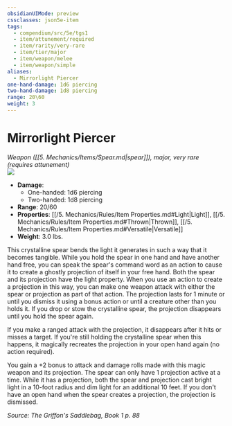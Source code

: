 ```yaml
---
obsidianUIMode: preview
cssclasses: json5e-item
tags:
  - compendium/src/5e/tgs1
  - item/attunement/required
  - item/rarity/very-rare
  - item/tier/major
  - item/weapon/melee
  - item/weapon/simple
aliases:
  - Mirrorlight Piercer
one-hand-damage: 1d6 piercing
two-hand-damage: 1d8 piercing
range: 20\60
weight: 3
---
```

# Mirrorlight Piercer
*Weapon ([[5. Mechanics/Items/Spear.md\|spear]]), major, very rare (requires attunement)*  
![](https://raw.githubusercontent.com/TheGiddyLimit/homebrew/master/_img/TGS1/Mirrorlight-Piercer.webp#right)  

- **Damage**:
  - One-handed: 1d6 piercing
  - Two-handed: 1d8 piercing
- **Range**: 20/60
- **Properties**: [[/5. Mechanics/Rules/Item Properties.md#Light\|Light]], [[/5. Mechanics/Rules/Item Properties.md#Thrown\|Thrown]], [[/5. Mechanics/Rules/Item Properties.md#Versatile\|Versatile]]
- **Weight**: 3.0 lbs.

This crystalline spear bends the light it generates in such a way that it becomes tangible. While you hold the spear in one hand and have another hand free, you can speak the spear's command word as an action to cause it to create a ghostly projection of itself in your free hand. Both the spear and its projection have the light property. When you use an action to create a projection in this way, you can make one weapon attack with either the spear or projection as part of that action. The projection lasts for 1 minute or until you dismiss it using a bonus action or until a creature other than you holds it. If you drop or stow the crystalline spear, the projection disappears until you hold the spear again.

If you make a ranged attack with the projection, it disappears after it hits or misses a target. If you're still holding the crystalline spear when this happens, it magically recreates the projection in your open hand again (no action required).

You gain a +2 bonus to attack and damage rolls made with this magic weapon and its projection. The spear can only have 1 projection active at a time. While it has a projection, both the spear and projection cast bright light in a 10-foot radius and dim light for an additional 10 feet. If you don't have an open hand when the spear creates a projection, the projection is dismissed.

*Source: The Griffon's Saddlebag, Book 1 p. 88*
